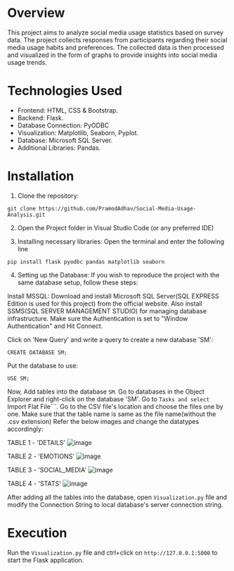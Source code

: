 # Overview

This project aims to analyze social media usage statistics based on survey data. The project collects responses from participants regarding their social media usage habits and preferences. The collected data is then processed and visualized in the form of graphs to provide insights into social media usage trends.

# Technologies Used

* Frontend: HTML, CSS & Bootstrap.
* Backend: Flask.
* Database Connection: PyODBC
* Visualization: Matplotlib, Seaborn, Pyplot.
* Database: Microsoft SQL Server.
* Additional Libraries: Pandas.

# Installation

1. Clone the repository:
```
git clone https://github.com/PramodAdhav/Social-Media-Usage-Analysis.git
```

2. Open the Project folder in Visual Studio Code (or any preferred IDE)

3. Installing necessary libraries:
Open the terminal and enter the following line
```
pip install flask pyodbc pandas matplotlib seaborn
```

4. Setting up the Database:
If you wish to reproduce the project with the same database setup, follow these steps:

Install MSSQL:
Download and install Microsoft SQL Server(SQL EXPRESS Edition is used for this project) from the official website.
Also install SSMS(SQL SERVER MANAGEMENT STUDIO) for managing database infrastructure.
Make sure the Authentication is set to "Window Authentication" and Hit Connect.

Click on 'New Query' and write a query to create a new database 'SM':
```
CREATE DATABASE SM;
```
Put the database to use:
```
USE SM;
```

Now, Add tables into the database ```SM```.
Go to databases in the Object Explorer and right-click on the database 'SM'.
Go to ```Tasks and select ```Import Flat File```. Go to the CSV file's location and choose the files one by one.
Make sure that the table name is same as the file name(without the .csv extension)
Refer the below images and change the datatypes accordingly:

TABLE 1 - 'DETAILS'
![image](https://github.com/PramodAdhav/Social-Media-Usage-Analysis/assets/125786411/013cd68f-b8b9-4eb9-9a4a-64d78b6b313f)

TABLE 2 - 'EMOTIONS'
![image](https://github.com/PramodAdhav/Social-Media-Usage-Analysis/assets/125786411/1cf945ec-4c3c-4e13-812e-02fadf8c9ba5)

TABLE 3 - 'SOCIAL_MEDIA'
![image](https://github.com/PramodAdhav/Social-Media-Usage-Analysis/assets/125786411/6df997e6-dd9e-40ee-99ae-3d4d16db83ac)

TABLE 4 - 'STATS'
![image](https://github.com/PramodAdhav/Social-Media-Usage-Analysis/assets/125786411/604f5d6f-769c-4c84-b297-915c6314cc98)

After adding all the tables into the database, open ```Visualization.py``` file and modify the Connection String to local database's 
server connection string.

# Execution

Run the ```Visualization.py``` file and ctrl+click on ```http://127.0.0.1:5000``` to start the Flask application.


